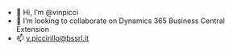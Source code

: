 - 👋 Hi, I’m @vinpicci
- 💞️ I’m looking to collaborate on Dynamics 365 Business Central Extension
- 📫 v.piccirillo@bssrl.it

<!---
vinpicci/vinpicci is a ✨ special ✨ repository because its `README.md` (this file) appears on your GitHub profile.
You can click the Preview link to take a look at your changes.
--->
